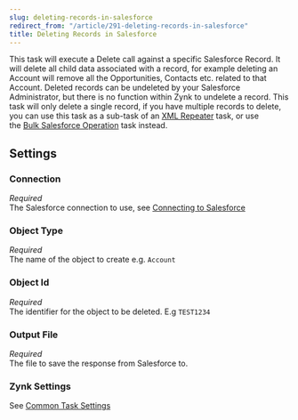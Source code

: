 ```yaml
---
slug: deleting-records-in-salesforce
redirect_from: "/article/291-deleting-records-in-salesforce"
title: Deleting Records in Salesforce
---
```



This task will execute a Delete call against a specific Salesforce Record. It will delete all child data associated with a record, for example deleting an Account will remove all the Opportunities, Contacts etc. related to that Account. Deleted records can be undeleted by your Salesforce Administrator, but there is no function within Zynk to undelete a record. This task will only delete a single record, if you have multiple records to delete, you can use this task as a sub-task of an [XML Repeater](xml-repeater) task, or use the [Bulk Salesforce Operation](bulk-salesforce-operation) task instead.


## Settings

### Connection 
_Required_  
The Salesforce connection to use, see [Connecting to Salesforce](connecting-to-salesforce)

### Object Type
_Required_  
The name of the object to create e.g. `Account`

### Object Id
_Required_  
The identifier for the object to be deleted. E.g `TEST1234`

### Output File
_Required_  
The file to save the response from Salesforce to.

### Zynk Settings 
See [Common Task Settings](common-task-settings)
